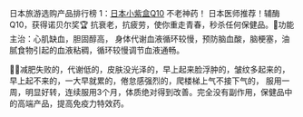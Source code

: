 日本旅游选购产品排行榜
1：<a href="https://www.jpchu.com/product/xyzal/" target="_blank">日本小紫盒Q10</a>
不老神药！ 日本医师推荐！辅酶Q10，获得诺贝尔奖🏆 抗衰老，抗疲劳，使你重走青春，秒杀任何保健品。🍃功能主治：心肌缺血，胆固醇高，
身体代谢血液循环较慢，预防脑血酸，脑梗塞，油腻食物引起的血液粘稠，循环较慢调节血液通畅。

✌🏻减肥失败的，代谢低的，皮肤没光泽的，早上起来脸浮肿的，皱纹多起来的，早上起不来的，一大早就累的，倦怠感强烈的，爬楼梯上气不接下气的，
服用一周，明显好转，连续服用3个月，体质绝对得到改善。完全没有副作用，保健品中的高端产品，提高免疫力特效药。
